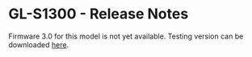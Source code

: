 # GL-S1300 - Release Notes

Firmware 3.0 for this model is not yet available. Testing version can be downloaded <a href="https://dl.gl-inet.com/firmware/s1300/testing/" target="_blank">here</a>.



    
